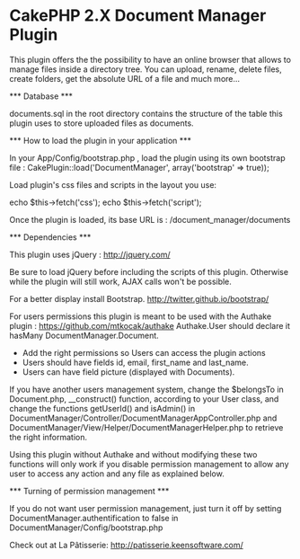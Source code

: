CakePHP 2.X Document Manager Plugin
==============================

This plugin offers the the possibility to have an online browser that allows to manage files inside a directory tree.
You can upload, rename, delete files, create folders, get the absolute URL of a file and much more...


*** Database ***

documents.sql in the root directory contains the structure of the table this plugin uses to store uploaded files as documents.


*** How to load the plugin in your application ***

In your App/Config/bootstrap.php , load the plugin using its own bootstrap file : 
CakePlugin::load('DocumentManager', array('bootstrap' => true));

Load plugin's css files and scripts in the layout you use:

echo $this->fetch('css');
echo $this->fetch('script');

Once the plugin is loaded, its base URL is : /document_manager/documents


*** Dependencies ***

This plugin uses jQuery : http://jquery.com/

Be sure to load jQuery before including the scripts of this plugin. Otherwise while the plugin will still work, AJAX calls won't be possible.

For a better display install Bootstrap. http://twitter.github.io/bootstrap/

For users permissions this plugin is meant to be used with the Authake plugin : https://github.com/mtkocak/authake
Authake.User should declare it hasMany DocumentManager.Document.
- Add the right permissions so Users can access the plugin actions
- Users should have fields id, email, first_name and last_name.
- Users can have field picture (displayed with Documents).

If you have another users management system, change the $belongsTo in Document.php, __construct() function, according to your User class, and change the functions 
getUserId() and isAdmin() in DocumentManager/Controller/DocumentManagerAppController.php and DocumentManager/View/Helper/DocumentManagerHelper.php to retrieve the right information.

Using this plugin without Authake and without modifying these two functions will only work if you disable permission management to allow any user
to access any action and any file as explained below.


*** Turning of permission management ***

If you do not want user permission management, just turn it off by setting DocumentManager.authentification to false in DocumentManager/Config/bootstrap.php


Check out at La Pâtisserie: http://patisserie.keensoftware.com/
